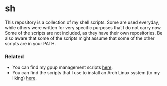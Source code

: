 # sh
This repository is a collection of my shell scripts. Some are used everyday, while others were written for very specific purposes that I do not carry now. Some of the scripts are not included, as they have their own repositories. Be also aware that some of the scripts might assume that some of the other scripts are in your PATH.

### Related
- You can find my gpup management scripts [here](https://github.com/XPhyro/gpupmanager).
- You can find the scripts that I use to install an Arch Linux system (to my liking) [here](https://github.com/XPhyro/archinstall).
